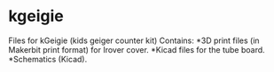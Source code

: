 # kgeigie
Files for kGeigie (kids geiger counter kit)
Contains:
*3D print files (in Makerbit print format) for Irover cover.
*Kicad files for the tube board.
*Schematics (Kicad).

